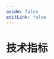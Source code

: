 ```yaml
---
aside: false
editLink: false
---
```


# 技术指标

<script setup>
import Chart from '../components/SampleChart.vue'
import data from '../data/sample/indicator/index.json'
</script>
<Chart :js="data['index.js']" :html="data['index.html']" :css="data['index.css']" title="技术指标"/>

<!--@include: @/data/sample/indicator/index.md-->


